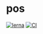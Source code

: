 # pos

[![lerna](https://img.shields.io/badge/maintained%20with-lerna-cc00ff.svg)](https://lerna.js.org/)
[![CI](https://github.com/sigur-ros/pos/actions/workflows/ci.yml/badge.svg)](https://github.com/sigur-ros/pos/actions/workflows/ci.yml)
